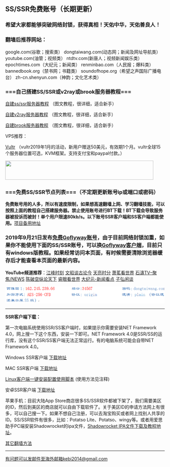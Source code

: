 ## SS/SSR免费账号（长期更新）

### 希望大家都能够突破网络封锁，获得真相！天佑中华，天佑善良人！

### 翻墙后推荐网站：

google.com(谷歌；搜索类） dongtaiwang.com(动态网；新闻及网址导航类）  youtube.com(油管；视频类）  ntdtv.com(新唐人；视频新闻娱乐类）    epochtimes.com（大纪元；新闻类）  renminbao.com（人民报；爆料类） bannedbook.org（禁书网；书籍类）   soundofhope.org（希望之声国际广播电台）
    zh-cn.shenyun.com（神韵；文化艺术类）



### ===自己搭建SS/SSR或v2ray或brook服务器教程===

[自建ss/ssr服务器教程](https://github.com/Alvin9999/new-pac/wiki/%E8%87%AA%E5%BB%BAss%E6%9C%8D%E5%8A%A1%E5%99%A8%E6%95%99%E7%A8%8B) （图文教程，很详细，适合新手）

[自建v2ray服务器教程](https://github.com/Alvin9999/new-pac/wiki/%E8%87%AA%E5%BB%BAv2ray%E6%9C%8D%E5%8A%A1%E5%99%A8%E6%95%99%E7%A8%8B) （图文教程，很详细，适合新手）

[自建brook服务器教程](https://github.com/Alvin9999/new-pac/wiki/%E8%87%AA%E5%BB%BAbrook%E6%9C%8D%E5%8A%A1%E5%99%A8%E6%95%99%E7%A8%8B) （图文教程，很详细，适合新手）

VPS推荐：

[Vultr](https://www.vultr.com/?ref=7777564-4F) （vultr2019年1月的活动，新用户赠送50美元，有效期1个月。vultr全球15个服务器位置可选，KVM框架。支持支付宝和paypal付款。）

<a href="https://www.vultr.com/?ref=7777564-4F"><img src="https://www.vultr.com/media/banner_2.png" width="468" height="60"></a>

### ===免费SS/SSR节点列表===（不定期更新账号ip或端口或密码）

**免费账号用的人多，所以有速度限制，如果想高速翻墙上网、学习翻墙技能，可以按照上面的教程自己搭建服务器。禁止使用账号进行BT下载！BT下载会导致服务器被投诉而被封！单个用户限速80kb/s。以下账号SSR客户端和SS客户端都能使用。**[项目备用地址](https://gitlab.com/Alvin9999/free/wikis/ss%E5%85%8D%E8%B4%B9%E8%B4%A6%E5%8F%B7)

### 2019年9月21日发布[免费Goflyway账号](https://github.com/Alvin9999/new-pac/wiki/Goflyway%E5%85%8D%E8%B4%B9%E8%B4%A6%E5%8F%B7)，由于目前网络封锁加重，如果你不能使用下面的SS/SSR账号，可以换[Goflyway客户端](https://github.com/Alvin9999/new-pac/wiki/Goflyway%E5%85%8D%E8%B4%B9%E8%B4%A6%E5%8F%B7)，目前只有windows版教程。如果经常访问本页面，有时候需要清除浏览器缓存后才能查看本页面的最新内容。

**YouTube频道推荐**：[江峰时刻](https://www.youtube.com/channel/UCa6ERCDt3GzkvLye32ar89w/videos) [文昭谈古论今](https://www.youtube.com/channel/UCtAIPjABiQD3qjlEl1T5VpA/featured)  [天亮时分](https://www.youtube.com/channel/UCjvjNeHndz4PGs9JXhzdHqw/videos) [萧茗看世界](https://www.youtube.com/channel/UC6HcLCrHusY7qLwsWGzfXnw) [石濤TV–聚焦/NEWS](https://www.youtube.com/channel/UC6zxZTv5ZbMmEg5GqBmXAUQ/videos)  [陈破空纵论天下](https://www.youtube.com/channel/UCwb7avxK-L5vPjMC1ZIGayw/videos) [睿眼看世界](https://www.youtube.com/channel/UCcWBxfaO69GPOFHSArNET2Q/videos) [大纪元-新闻看点](https://www.youtube.com/channel/UCPMqbkR35zZV1ysWGXJPW-w/videos) [子弘闲谈](https://www.youtube.com/channel/UClS1mgEIYLN9k03_B9o2DCw/videos)

![](https://raw.githubusercontent.com/Alvin9999/PAC/master/ss/ssr4128.PNG)

***


**SSR客户端下载：**

第一次电脑系统使用SSR/SS客户端时，如果提示你需要安装NET Framework 4.0，网上搜一下这个东西，安装一下即可。NET Framework 4.0是SSR/SS的运行库，没有这个SSR/SS客户端无法正常运行。有的电脑系统可能会自带NET Framework 4.0。

Windows SSR客户端 [下载地址](https://github.com/shadowsocksr-backup/shadowsocksr-csharp/releases) 

MAC SSR客户端 [下载地址](https://github.com/shadowsocksr-backup/ShadowsocksX-NG/releases) 

[Linux客户端一键安装配置使用脚本](https://github.com/the0demiurge/CharlesScripts/blob/master/charles/bin/ssr) (使用方法见注释)

安卓SSR客户端 [下载地址](https://github.com/shadowsocksr-backup/shadowsocksr-android/releases/download/3.4.0.8/shadowsocksr-release.apk) 

苹果手机：目前大陆App Store商店很多SS/SSR软件都被下架了，我们需要美区的ID，然后到美区的商店就可以自由下载软件了。关于美区ID的申请方法网上有很多，可以自己搜一下。如果不想自己注册，可以去淘宝购买或者网上找别人共享的ID。SS/SSR软件有很多，比如：Potatso Lite、Potatso、wingy等。或者用爱思助手PC端安装Shadowrocket的ipa文件，[Shadowrocket IPA文件下载及教程地址](https://github.com/gfw-breaker/guides/wiki/iPhone%E4%BD%BF%E7%94%A8Shadowsocks%E7%BF%BB%E5%A2%99)。

[其它翻墙方法](https://github.com/Alvin9999/new-pac/wiki/)

***

有问题可以发邮件至海外邮箱kebi2014@gmail.com